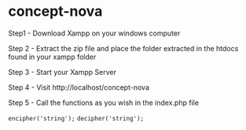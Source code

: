 # concept-nova

Step1 - Download Xampp on your windows computer

Step 2 - Extract the zip file and place the folder extracted in the htdocs found in your xampp folder

Step 3 - Start your Xampp Server

Step 4 - Visit http://localhost/concept-nova

Step 5 - Call the functions as you wish in the index.php file

`encipher('string');`
`decipher('string');`
